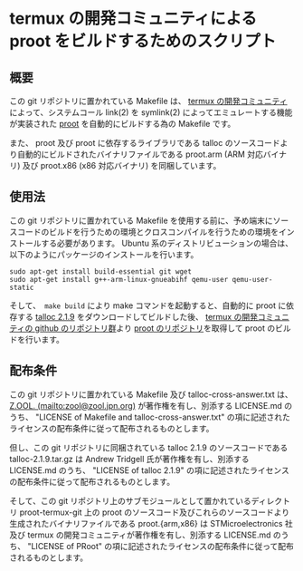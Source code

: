 # termux の開発コミュニティによる proot をビルドするためのスクリプト

## 概要

この git リポジトリに置かれている Makefile は、 [termux の開発コミュニティ][1]によって、システムコール link(2) を symlink(2) によってエミュレートする機能が実装された [proot][2] を自動的にビルドする為の Makefile です。

また、 proot 及び proot に依存するライブラリである talloc のソースコードより自動的にビルドされたバイナリファイルである proot.arm (ARM 対応バイナリ) 及び proot.x86 (x86 対応バイナリ) を同梱しています。

[1]:https://termux.com/
[2]:https://github.com/termux/proot

## 使用法

この git リポジトリに置かれている Makefile を使用する前に、予め端末にソースコードのビルドを行うための環境とクロスコンパイルを行うための環境をインストールする必要があります。 Ubuntu 系のディストリビューションの場合は、以下のようにパッケージのインストールを行います。

```
sudo apt-get install build-essential git wget
sudo apt-get install g++-arm-linux-gnueabihf qemu-user qemu-user-static
```

そして、　```make build``` により make コマンドを起動すると、自動的に proot に依存する [talloc 2.1.9][3] をダウンロードしてビルドした後、 [termux の開発コミュニティの github のリポジトリ群][4]より [proot のリポジトリ][2]を取得して proot のビルドを行います。

[3]:https://download.samba.org/pub/talloc/talloc-2.1.9.tar.gz
[4]:https://github.com/termux

## 配布条件

この git リポジトリに置かれている Makefile 及び talloc-cross-answer.txt は、 [Z.OOL. (mailto:zool@zool.jpn.org)][5] が著作権を有し、別添する LICENSE.md のうち、 "LICENSE of Makefile and talloc-cross-answer.txt" の項に記述されたライセンスの配布条件に従って配布されるものとします。

但し、この git リポジトリに同梱されている talloc 2.1.9 のソースコードである talloc-2.1.9.tar.gz は Andrew Tridgell 氏が著作権を有し、別添する LICENSE.md のうち、 "LICENSE of talloc 2.1.9" の項に記述されたライセンスの配布条件に従って配布されるものとします。

そして、この git リポジトリ上のサブモジュールとして置かれているディレクトリ proot-termux-git 上の proot のソースコード及びこれらのソースコードより生成されたバイナリファイルである proot.{arm,x86} は STMicroelectronics 社及び termux の開発コミュニティが著作権を有し、別添する LICENSE.md のうち、 "LICENSE of PRoot" の項に記述されたライセンスの配布条件に従って配布されるものとします。

[5]:mailto:zool@zool.jpn.org
